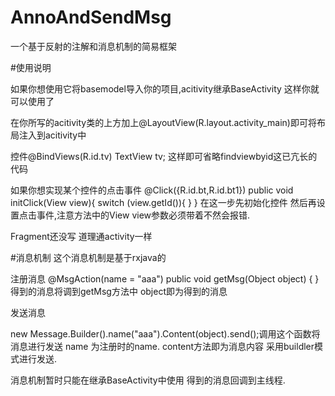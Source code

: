 # AnnoAndSendMsg
一个基于反射的注解和消息机制的简易框架

#使用说明

如果你想使用它将basemodel导入你的项目,acitivity继承BaseActivity 这样你就可以使用了


在你所写的acitivity类的上方加上@LayoutView(R.layout.activity_main)即可将布局注入到acitivity中


控件@BindViews(R.id.tv)
    TextView tv; 这样即可省略findviewbyid这已亢长的代码
    
    
如果你想实现某个控件的点击事件  @Click({R.id.bt,R.id.bt1})
    public void initClick(View view){
       switch (view.getId()){
       }
    } 在这一步先初始化控件 然后再设置点击事件,注意方法中的View view参数必须带着不然会报错.
    
    
 Fragment还没写 道理通activity一样
 
 
#消息机制
 这个消息机制是基于rxjava的
 
 注册消息 @MsgAction(name = "aaa")
    public void getMsg(Object object) {
    }得到的消息将调到getMsg方法中 object即为得到的消息
    
    

 发送消息
    
 new Message.Builder().name("aaa").Content(object).send();调用这个函数将消息进行发送  name 为注册时的name.
 content方法即为消息内容 采用buildler模式进行发送.
    
    
 消息机制暂时只能在继承BaseActivity中使用 得到的消息回调到主线程.
